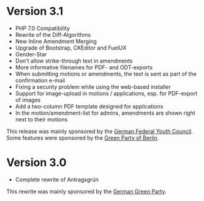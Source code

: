 Version 3.1
===========

- PHP 7.0 Compatibility
- Rewrite of the Diff-Algorithms
- New Inline Amendment Merging
- Upgrade of Bootstrap, CKEditor and FuelUX
- Gender-Star
- Don't allow strike-through text in amendments
- More informative filenames for PDF- and ODT-exports
- When submitting motions or amendments, the text is sent as part of the confirmation e-mail
- Fixing a security problem while using the web-based installer
- Support for image-upload in motions / applications, esp. for PDF-export of images
- Add a two-column PDF template designed for applications
- In the motion/amendment-list for admins, amendments are shown right next to their motions
 
This release was mainly sponsored by the [German Federal Youth Council](http://www.dbjr.de/).
Some features were sponsored by the [Green Party of Berlin](https://www.gruene-berlin.de/).

Version 3.0
===========

- Complete rewrite of Antragsgrün

This rewrite was mainly sponsored by the [German Green Party](https://www.gruene.de/).